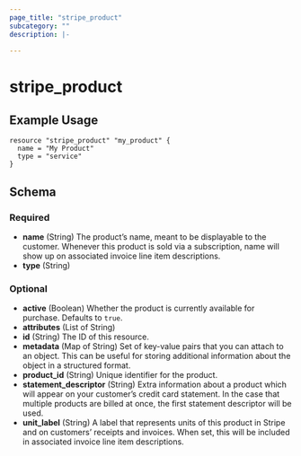 ```yaml
---
page_title: "stripe_product"
subcategory: ""
description: |-
  
---
```


# stripe_product

## Example Usage

```hcl
resource "stripe_product" "my_product" {
  name = "My Product"
  type = "service"
}
```

## Schema

### Required

- **name** (String) The product’s name, meant to be displayable to the customer. Whenever this product is sold via a subscription, name will show up on associated invoice line item descriptions.
- **type** (String)

### Optional

- **active** (Boolean) Whether the product is currently available for purchase. Defaults to `true`.
- **attributes** (List of String)
- **id** (String) The ID of this resource.
- **metadata** (Map of String) Set of key-value pairs that you can attach to an object. This can be useful for storing additional information about the object in a structured format.
- **product_id** (String) Unique identifier for the product.
- **statement_descriptor** (String) Extra information about a product which will appear on your customer’s credit card statement. In the case that multiple products are billed at once, the first statement descriptor will be used.
- **unit_label** (String) A label that represents units of this product in Stripe and on customers’ receipts and invoices. When set, this will be included in associated invoice line item descriptions.


